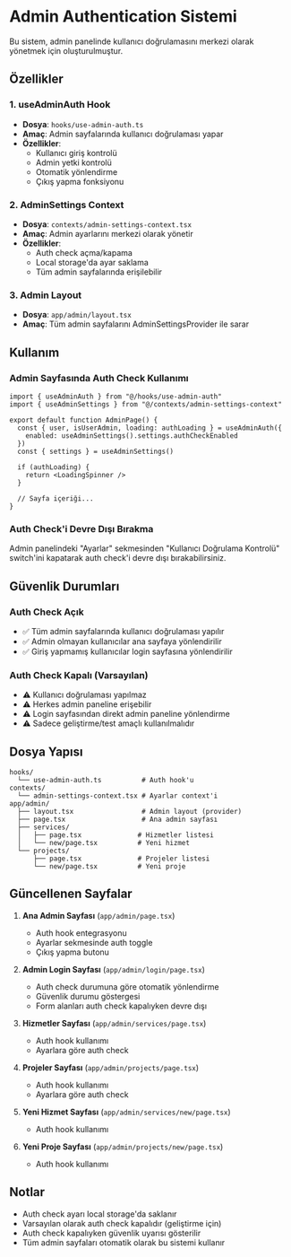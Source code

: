 # Admin Authentication Sistemi

Bu sistem, admin panelinde kullanıcı doğrulamasını merkezi olarak yönetmek için oluşturulmuştur.

## Özellikler

### 1. useAdminAuth Hook
- **Dosya**: `hooks/use-admin-auth.ts`
- **Amaç**: Admin sayfalarında kullanıcı doğrulaması yapar
- **Özellikler**:
  - Kullanıcı giriş kontrolü
  - Admin yetki kontrolü
  - Otomatik yönlendirme
  - Çıkış yapma fonksiyonu

### 2. AdminSettings Context
- **Dosya**: `contexts/admin-settings-context.tsx`
- **Amaç**: Admin ayarlarını merkezi olarak yönetir
- **Özellikler**:
  - Auth check açma/kapama
  - Local storage'da ayar saklama
  - Tüm admin sayfalarında erişilebilir

### 3. Admin Layout
- **Dosya**: `app/admin/layout.tsx`
- **Amaç**: Tüm admin sayfalarını AdminSettingsProvider ile sarar

## Kullanım

### Admin Sayfasında Auth Check Kullanımı

```tsx
import { useAdminAuth } from "@/hooks/use-admin-auth"
import { useAdminSettings } from "@/contexts/admin-settings-context"

export default function AdminPage() {
  const { user, isUserAdmin, loading: authLoading } = useAdminAuth({
    enabled: useAdminSettings().settings.authCheckEnabled
  })
  const { settings } = useAdminSettings()

  if (authLoading) {
    return <LoadingSpinner />
  }

  // Sayfa içeriği...
}
```

### Auth Check'i Devre Dışı Bırakma

Admin panelindeki "Ayarlar" sekmesinden "Kullanıcı Doğrulama Kontrolü" switch'ini kapatarak auth check'i devre dışı bırakabilirsiniz.

## Güvenlik Durumları

### Auth Check Açık
- ✅ Tüm admin sayfalarında kullanıcı doğrulaması yapılır
- ✅ Admin olmayan kullanıcılar ana sayfaya yönlendirilir
- ✅ Giriş yapmamış kullanıcılar login sayfasına yönlendirilir

### Auth Check Kapalı (Varsayılan)
- ⚠️ Kullanıcı doğrulaması yapılmaz
- ⚠️ Herkes admin paneline erişebilir
- ⚠️ Login sayfasından direkt admin paneline yönlendirme
- ⚠️ Sadece geliştirme/test amaçlı kullanılmalıdır



## Dosya Yapısı

```
hooks/
  └── use-admin-auth.ts          # Auth hook'u
contexts/
  └── admin-settings-context.tsx # Ayarlar context'i
app/admin/
  ├── layout.tsx                 # Admin layout (provider)
  ├── page.tsx                   # Ana admin sayfası
  ├── services/
  │   ├── page.tsx              # Hizmetler listesi
  │   └── new/page.tsx          # Yeni hizmet
  └── projects/
      ├── page.tsx              # Projeler listesi
      └── new/page.tsx          # Yeni proje
```

## Güncellenen Sayfalar

1. **Ana Admin Sayfası** (`app/admin/page.tsx`)
   - Auth hook entegrasyonu
   - Ayarlar sekmesinde auth toggle
   - Çıkış yapma butonu

2. **Admin Login Sayfası** (`app/admin/login/page.tsx`)
   - Auth check durumuna göre otomatik yönlendirme
   - Güvenlik durumu göstergesi
   - Form alanları auth check kapalıyken devre dışı

3. **Hizmetler Sayfası** (`app/admin/services/page.tsx`)
   - Auth hook kullanımı
   - Ayarlara göre auth check

4. **Projeler Sayfası** (`app/admin/projects/page.tsx`)
   - Auth hook kullanımı
   - Ayarlara göre auth check

5. **Yeni Hizmet Sayfası** (`app/admin/services/new/page.tsx`)
   - Auth hook kullanımı

6. **Yeni Proje Sayfası** (`app/admin/projects/new/page.tsx`)
   - Auth hook kullanımı

## Notlar

- Auth check ayarı local storage'da saklanır
- Varsayılan olarak auth check kapalıdır (geliştirme için)
- Auth check kapalıyken güvenlik uyarısı gösterilir
- Tüm admin sayfaları otomatik olarak bu sistemi kullanır
